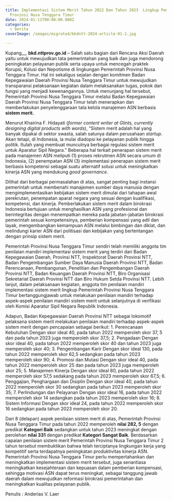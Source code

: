 ```yaml
---
title: Implementasi Sistem Merit Tahun 2022 Dan Tahun 2023  Lingkup Pemerintah
  Provinsi Nusa Tenggara Timur
date: 2024-01-11T00:00:00.000Z
categories:
  - berita
coverImage: /images/migrated/bkdntt-2024-article-01-2.jpg

---
```


Kupang\_,\_ **bkd.nttprov.go.id** *–* Salah satu bagian dari Rencana Aksi Daerah yaitu untuk mewujudkan tata pemerintahan yang baik dan juga mendorong peningkatan pelayanan publik serta upaya untuk mencegah praktek Korupsi, Kolusi dan Nepotisme di lingkungan Pemerintah Provinsi Nusa Tenggara Timur. Hal ini sekaligus sejalan dengan komitmen Badan Kepegawaian Daerah Provinsi Nusa Tenggara Timur untuk mewujudkan transparansi pelaksanaan kegiatan dalam melaksanakan tugas, pokok dan fungsi yang menjadi kewenangannya. Untuk menunjang hal tersebut, Pemerintah Provinsi Nusa Tenggara Timur melalui Badan Kepegawaian Daerah Provinsi Nusa Tenggara Timur telah menerapkan dan memberlakukan penyelenggaraan tata kelola manajemen ASN berbasis **sistem merit.**

Menurut Khairina F. Hidayati (*former content writer at Glints, currently designing digital products with words*), “Sistem merit adalah hal yang banyak dipakai di sektor swasta, salah satunya dalam perusahaan *startup*. Akan tetapi, di Indonesia, ia mulai diadopsi ke pelayanan publik hingga politik. Itulah yang membuat munculnya berbagai regulasi sistem merit untuk Aparatur Sipil Negara.” Beberapa hal terkait penerapan sistem merit pada manajemen ASN meliputi (1) proses rekrutmen ASN secara umum di Indonesia, (2) penempatan ASN (3) implementasi penerapan sistem merit berbasis kompetensi sebagai suatu alternatif solusi untuk meningkatkan kinerja ASN yang mendukung *good governance*.

Dilihat dari berbagai permasalahan di atas, sangat penting bagi instansi pemerintah untuk membenahi manajemen sumber daya manusia dengan mengimplementasikan kebijakan sistem merit dimulai dari tahapan awal perekrutan, penempatan aparat negara yang sesuai dengan kualifikasi, kompetensi, dan kinerja. Pemberlakukan sistem merit dalam birokrasi Indonesia bertujuan untuk menghasilkan ASN yang profesional dan berintegritas dengan menempatkan mereka pada jabatan-jabatan birokrasi pemerintah sesuai kompetensinya, pemberian kompensasi yang adil dan layak, mengembangkan kemampuan ASN melalui bimbingan dan diklat, dan melindungi karier ASN dari politisasi dan kebijakan yang bertentangan dengan prinsip sistem merit.

Pemerintah Provinsi Nusa Tenggara Timur sendiri telah memiliki anggota tim penilaian mandiri implementasi sistem merit yang terdiri dari Badan Kepegawaian Daerah, Provinsi NTT, Inspektorat Daerah Provinsi NTT, Badan Pengembangan Sumber Daya Manusia Daerah Provinsi NTT, Badan Perencanaan, Pembangunan, Penelitian dan Pengembangan Daerah Provinsi NTT, Badan Keuangan Daerah Provinsi NTT, Biro Organisasi Sekretariat Daerah Provinsi NTT dan Biro Hukum Setda Provinsi NTT. Lebih lanjut, dalam pelaksanaan kegiatan, anggota tim penilaian mandiri implementasi sistem merit lingkup Pemerintah Provinsi Nusa Tenggara Timur bertanggungjawab untuk melakukan penilaian mandiri terhadap aspek-aspek penilaian mandiri sistem merit untuk selanjutnya di verifikasi oleh Komisi Aparatur Sipil Negara Republik Indonesia.

Adapun, Badan Kepegawaian Daerah Provinsi NTT sebagai lokomotif pelaksana sistem merit melakukan penilaian mandiri terhadap aspek-aspek sistem merit dengan pencapaian sebagai berikut: 1. Perencanaan Kebutuhan Dengan skor ideal 40, pada tahun 2022 memperoleh skor 37, 5 dan pada tahun 2023 juga memperoleh skor 37,5; 2. Pengadaan Dengan skor ideal 40, pada tahun 2022 memperoleh skor 40 dan tahun 2023 juga memperoleh skor 40; 3. Pengembangan Karir Dengan skor ideal 130, pada tahun 2022 memperoleh skor 62,5 sedangkan pada tahun 2023 memperoleh skor 90; 4. Promosi dan Mutasi Dengan skor ideal 40, pada tahun 2022 memperoleh skor 25 dan pada tahun 2023 juga memperoleh skor 25; 5. Manajemen Kinerja Dengan skor ideal 80, pada tahun 2022 memperoleh skor 57,5 sedakang pada tahun 2023 memperoleh skor 67,5; 6. Penggajian, Penghargaan dan Disiplin Dengan skor ideal 40, pada tahun 2022 memperoleh skor 30 sedangkan pada tahun 2023 memperoleh skor 35; 7. Perlindungan dan Pelayanan Dengan skor ideal 16, pada tahun 2022 memperoleh skor 14 sedangkan pada tahun 2023 memperoleh skor 16; 8. Sistem Informasi Dengan skor ideal 24, pada tahun 2022 memperoleh skor 16 sedangkan pada tahun 2023 memperoleh skor 20.

Dari 8 (delapan) aspek penilaian sistem merit di atas, Pemerintah Provinsi Nusa Tenggara Timur pada tahun 2022 memperoleh **nilai 282, 5** dengan predikat **Kategori Baik** sedangkan untuk tahun 2023 meningkat dengan perolehan **nilai 331** dengan predikat **Kategori Sangat Baik**. Berdasarkan capaian penilaian sistem merit Pemerintah Provinsi Nusa Tenggara Timur 2 tahun tersebut membuktikan bahwa telah terciptanya lingkungan kerja yang kompetitif serta terdapatnya peningkatan produktivitas kinerja ASN. Pemerintah Provinsi Nusa Tenggara Timur perlu mempertahankan dan meningkatkan implementasi sistem merit tersebut, juga senantiasa meningkatkan kesejahteraan dan kepuasan dalam pemberian kompensasi, sehingga motivasi ASN dapat terus meningkat, sebagai tanggung jawab daerah dalam mewujudkan reformasi birokrasi pemerintahan dan meningkatkan kualitas pelayanan publik.

Penulis : Anderias V. Laer
